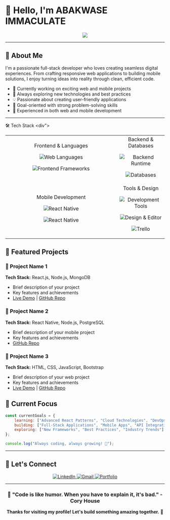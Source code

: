 # 👋 Hello, I'm ABAKWASE IMMACULATE

<div align="center">
  <img src="https://readme-typing-svg.herokuapp.com/?lines=Full+Stack+Developer;React+%26+Node.js+Enthusiast;Mobile+App+Developer;Always+Learning+New+Technologies&font=Fira%20Code&center=true&width=440&height=45&color=58a6ff&vCenter=true&size=22">
</div>

---

## 🚀 About Me

I'm a passionate full-stack developer who loves creating seamless digital experiences. From crafting responsive web applications to building mobile solutions, I enjoy turning ideas into reality through clean, efficient code.

- 🔭 Currently working on exciting web and mobile projects
- 🌱 Always exploring new technologies and best practices
- 💡 Passionate about creating user-friendly applications
- 🎯 Goal-oriented with strong problem-solving skills
- 📱 Experienced in both web and mobile development

---

🛠️ Tech Stack
<div">
<table>
<tr>
<td align="center" width="70%">
Frontend & Languages
<p>
  <img src="https://skillicons.dev/icons?i=html,css,js" alt="Web Languages"/>
</p>
<p>
  <img src="https://skillicons.dev/icons?i=react,bootstrap" alt="Frontend Frameworks"/>
</p>
</td>
<td align="center" width="70%">
Backend & Databases
<p>
  <img src="https://skillicons.dev/icons?i=nodejs" alt="Backend Runtime"/>
</p>
<p>
  <img src="https://skillicons.dev/icons?i=mongodb,postgres" alt="Databases"/>
</p>
</td>
</tr>
<tr>
<td align="center" width="70%">
Mobile Development
<p>
  <img src="https://skillicons.dev/icons?i=react" alt="React Native"/>
</p>
<p>
  <img src="https://img.shields.io/badge/React_Native-20232A?style=for-the-badge&logo=react&logoColor=61DAFB" alt="React Native"/>
</p>
</td>
<td align="center" width="70%">
Tools & Design
<p>
  <img src="https://skillicons.dev/icons?i=github,wordpress" alt="Development Tools"/>
</p>
<p>
  <img src="https://skillicons.dev/icons?i=figma,vscode" alt="Design & Editor"/>
</p>
<p>
  <img src="https://img.shields.io/badge/Trello-0052CC?style=for-the-badge&logo=trello&logoColor=white" alt="Trello"/>
</p>
</td>
</tr>
</table>
</div>

## 💼 Featured Projects

### 🌟 Project Name 1
**Tech Stack:** React.js, Node.js, MongoDB
- Brief description of your project
- Key features and achievements
- [Live Demo](link) | [GitHub Repo](link)

### 🌟 Project Name 2
**Tech Stack:** React Native, Node.js, PostgreSQL
- Brief description of your mobile project
- Key features and achievements
- [GitHub Repo](link)

### 🌟 Project Name 3
**Tech Stack:** HTML, CSS, JavaScript, Bootstrap
- Brief description of your web project
- Key features and achievements
- [Live Demo](link) | [GitHub Repo](link)


## 🎯 Current Focus

```javascript
const currentGoals = {
    learning: ["Advanced React Patterns", "Cloud Technologies", "DevOps"],
    building: ["Full-Stack Applications", "Mobile Apps", "API Integrations"],
    exploring: ["New Frameworks", "Best Practices", "Industry Trends"]
};

console.log("Always coding, always growing! 🚀");
```

---

## 🤝 Let's Connect

<div align="center">
<p>
  <a href="https://www.linkedin.com/in/immaculateabakwase/">
    <img src="https://skillicons.dev/icons?i=linkedin" alt="LinkedIn"/>
  </a>
  <a href="mailto:immaculateabakwase@gmail.com">
    <img src="https://img.shields.io/badge/Gmail-D14836?style=for-the-badge&logo=gmail&logoColor=white" alt="Gmail"/>
  </a>  
  <a href="https://immy.netlify.app/">
    <img src="https://img.shields.io/badge/Portfolio-000000?style=for-the-badge&logo=vercel&logoColor=white" alt="Portfolio"/>
  </a>
</p>

</div>

---

<div align="center">
  
### 💬 "Code is like humor. When you have to explain it, it's bad." - Cory House

**Thanks for visiting my profile! Let's build something amazing together.** 🚀

</div>
